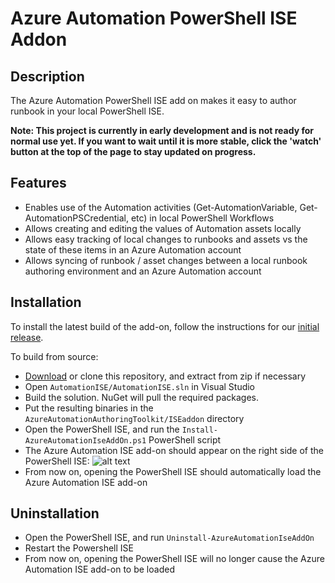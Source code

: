 # Azure Automation PowerShell ISE Addon

## Description

The Azure Automation PowerShell ISE add on makes it easy to author runbook in your local PowerShell ISE.

**Note: This project is currently in early development and is not ready for normal use yet. If you want to wait until it is more stable, click the 'watch' button at the top of the page to stay updated on progress.**

## Features
* Enables use of the Automation activities (Get-AutomationVariable, Get-AutomationPSCredential, etc) in local PowerShell Workflows
* Allows creating and editing the values of Automation assets locally
* Allows easy tracking of local changes to runbooks and assets vs the state of these items in an Azure Automation account
* Allows syncing of runbook / asset changes between a local runbook authoring environment and an Azure Automation account


## Installation
To install the latest build of the add-on, follow the instructions for our [initial release](https://github.com/azureautomation/azure-automation-ise-addon/releases/tag/v0.1.0).

To build from source:
* [Download](https://github.com/azureautomation/azure-automation-ise-addon/archive/master.zip) or clone this repository, and extract from zip if necessary
* Open `AutomationISE/AutomationISE.sln` in Visual Studio
* Build the solution. NuGet will pull the required packages.
* Put the resulting binaries in the `AzureAutomationAuthoringToolkit/ISEaddon` directory
* Open the PowerShell ISE, and run the `Install-AzureAutomationIseAddOn.ps1` PowerShell script
* The Azure Automation ISE add-on should appear on the right side of the PowerShell ISE:
![alt text](https://github.com/azureautomation/azure-automation-ise-addon/blob/master/Screenshots/Automation-Add-On.png " Azure Automation Add-On")
* From now on, opening the PowerShell ISE should automatically load the Azure Automation ISE add-on


## Uninstallation

* Open the PowerShell ISE, and run `Uninstall-AzureAutomationIseAddOn`
* Restart the Powershell ISE
* From now on, opening the PowerShell ISE will no longer cause the Azure Automation ISE add-on to be loaded

